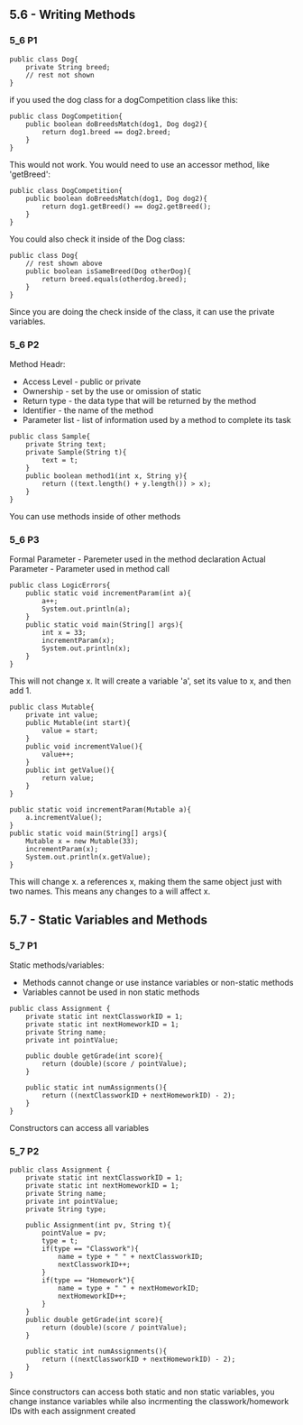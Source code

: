 ## 5.6 - Writing Methods
### 5_6 P1
```
public class Dog{
    private String breed;
    // rest not shown
}
```
if you used the dog class for a dogCompetition class like this:
```
public class DogCompetition{
    public boolean doBreedsMatch(dog1, Dog dog2){
        return dog1.breed == dog2.breed;
    }
}
```
This would not work. You would need to use an accessor method, like 'getBreed':
```
public class DogCompetition{
    public boolean doBreedsMatch(dog1, Dog dog2){
        return dog1.getBreed() == dog2.getBreed();
    }
}
```
You could also check it inside of the Dog class:
```
public class Dog{
    // rest shown above
    public boolean isSameBreed(Dog otherDog){
        return breed.equals(otherdog.breed);
    }
}
```
Since you are doing the check inside of the class, it can use the private variables.
### 5_6 P2
Method Headr:
+ Access Level - public or private
+ Ownership - set by the use or omission of static
+ Return type - the data type that will be returned by the method
+ Identifier - the name of the method
+ Parameter list - list of information used by a method to complete its task
```
public class Sample{
    private String text;
    private Sample(String t){
        text = t;
    }
    public boolean method1(int x, String y){
        return ((text.length() + y.length()) > x);
    }
}
```
You can use methods inside of other methods
### 5_6 P3
Formal Parameter - Paremeter used in the method declaration
Actual Parameter - Parameter used in method call
```
public class LogicErrors{
    public static void incrementParam(int a){
        a++;
        System.out.println(a);
    }
    public static void main(String[] args){
        int x = 33;
        incrementParam(x);
        System.out.println(x);
    }
}
```
This will not change x. It will create a variable 'a', set its value to x, and then add 1.
```
public class Mutable{
    private int value;
    public Mutable(int start){
        value = start;
    }
    public void incrementValue(){
        value++;
    }
    public int getValue(){
        return value;
    }
}
```
```
public static void incrementParam(Mutable a){
    a.incrementValue();
}
public static void main(String[] args){
    Mutable x = new Mutable(33);
    incrementParam(x);
    System.out.println(x.getValue);
}
```
This will change x. a references x, making them the same object just with two names. This means any changes to a will affect x.
## 5.7 - Static Variables and Methods
### 5_7 P1
Static methods/variables:
+ Methods cannot change or use instance variables or non-static methods
+ Variables cannot be used in non static methods
```
public class Assignment {
    private static int nextClassworkID = 1;
    private static int nextHomeworkID = 1;
    private String name;
    private int pointValue;

    public double getGrade(int score){
        return (double)(score / pointValue);
    }

    public static int numAssignments(){
        return ((nextClassworkID + nextHomeworkID) - 2); 
    }
}
```
Constructors can access all variables
### 5_7 P2
```
public class Assignment {
    private static int nextClassworkID = 1;
    private static int nextHomeworkID = 1;
    private String name;
    private int pointValue;
    private String type;

    public Assignment(int pv, String t){
        pointValue = pv;
        type = t;
        if(type == "Classwork"){
            name = type + " " + nextClassworkID;
            nextClassworkID++;
        }
        if(type == "Homework"){
            name = type + " " + nextHomeworkID;
            nextHomeworkID++;
        }
    }
    public double getGrade(int score){
        return (double)(score / pointValue);
    }

    public static int numAssignments(){
        return ((nextClassworkID + nextHomeworkID) - 2); 
    }
}
```
Since constructors can access both static and non static variables, you change instance variables while also incrmenting the classwork/homework IDs with each assignment created